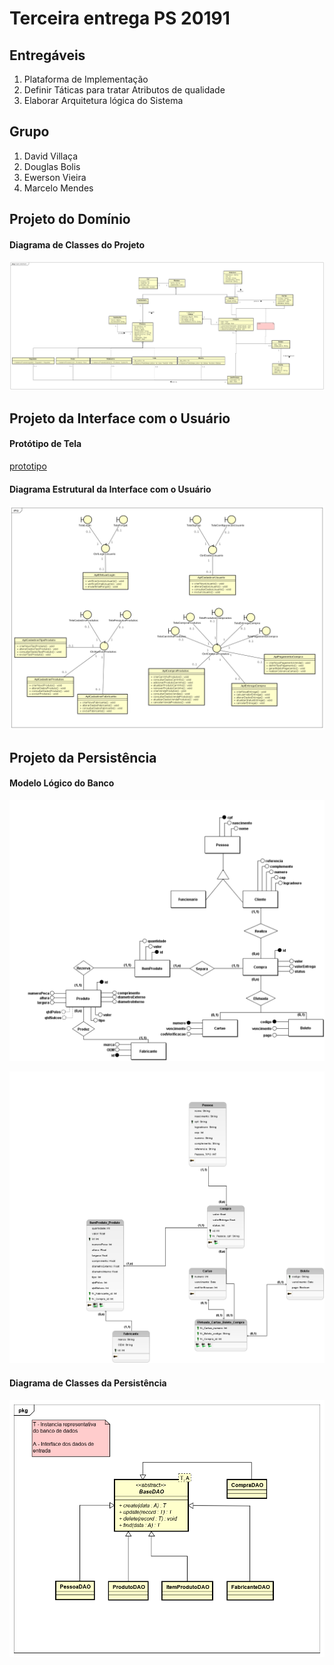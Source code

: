 ﻿# Terceira entrega  PS 20191

## Entregáveis
1. Plataforma de Implementação
2. Definir Táticas para tratar Atributos de qualidade
3. Elaborar Arquitetura lógica do Sistema

## Grupo
1. David Villaça
2. Douglas Bolis
3. Ewerson Vieira
4. Marcelo Mendes

## Projeto do Domínio

#### Diagrama de Classes do Projeto

![diagrama](/imagens/projetoDetalhado.jpg)

## Projeto da Interface com o Usuário

#### Protótipo de Tela

[prototipo](/projeto_sistemas/entrega3/editaveis/Mockup_PS.pdf)

#### Diagrama Estrutural da Interface com o Usuário

![diagrama](imagens/diagramStructureUserInterface.png)

## Projeto da Persistência

#### Modelo Lógico do Banco

![modelo](imagens/ps_bd.png)

![modelo](imagens/ps_logico.png)

#### Diagrama de Classes da Persistência

![diagrama](imagens/persistencia_dao.png)
